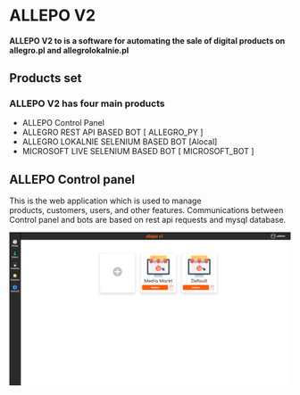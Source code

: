 
# ALLEPO V2

#### ALLEPO V2 to is a software for automating the sale of digital products on allegro.pl and allegrolokalnie.pl
## Products set
### ALLEPO V2 has four main products
   * ALLEPO Control Panel
   * ALLEGRO REST API BASED BOT [ ALLEGRO_PY ]
   * ALLEGRO LOKALNIE SELENIUM BASED BOT [Alocal]
   * MICROSOFT LIVE SELENIUM BASED BOT [ MICROSOFT_BOT ]


## ALLEPO Control panel
<p>This is the  web application which is used to manage<br>
    products, customers, users, and other features.
    Communications between Control panel and bots
    are based on rest api requests and mysql database.
</p>

<img src='stores.png'>
